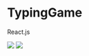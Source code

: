 # TypingGame
React.js

<img src="https://user-images.githubusercontent.com/70886925/106362953-53c50b80-632e-11eb-88b8-230b580b2b47.jpg"/>

<img src="https://user-images.githubusercontent.com/70886925/106362276-a0a6e300-632a-11eb-8100-a14734607e4c.jpg"/>
